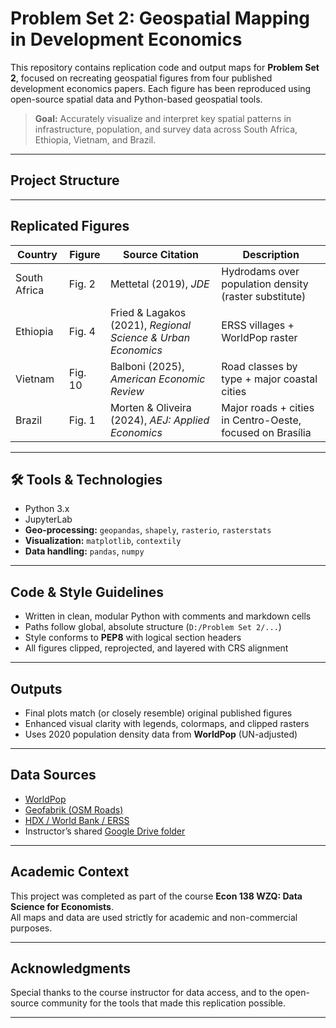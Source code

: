 # Problem Set 2: Geospatial Mapping in Development Economics

This repository contains replication code and output maps for **Problem Set 2**, focused on recreating geospatial figures from four published development economics papers. Each figure has been reproduced using open-source spatial data and Python-based geospatial tools.

> **Goal:** Accurately visualize and interpret key spatial patterns in infrastructure, population, and survey data across South Africa, Ethiopia, Vietnam, and Brazil.

---

## Project Structure


---

## Replicated Figures

| Country        | Figure | Source Citation                                                                 | Description                                                  |
|----------------|--------|----------------------------------------------------------------------------------|--------------------------------------------------------------|
| South Africa   | Fig. 2 | Mettetal (2019), *JDE*                                                           | Hydrodams over population density (raster substitute)        |
| Ethiopia       | Fig. 4 | Fried & Lagakos (2021), *Regional Science & Urban Economics*                     | ERSS villages + WorldPop raster                              |
| Vietnam        | Fig. 10| Balboni (2025), *American Economic Review*                                       | Road classes by type + major coastal cities                  |
| Brazil         | Fig. 1 | Morten & Oliveira (2024), *AEJ: Applied Economics*                               | Major roads + cities in Centro-Oeste, focused on Brasília    |

---

## 🛠 Tools & Technologies

- Python 3.x  
- JupyterLab  
- **Geo-processing:** `geopandas`, `shapely`, `rasterio`, `rasterstats`  
- **Visualization:** `matplotlib`, `contextily`  
- **Data handling:** `pandas`, `numpy`

---

## Code & Style Guidelines

- Written in clean, modular Python with comments and markdown cells
- Paths follow global, absolute structure (`D:/Problem Set 2/...`)
- Style conforms to **PEP8** with logical section headers
- All figures clipped, reprojected, and layered with CRS alignment

---

## Outputs

- Final plots match (or closely resemble) original published figures
- Enhanced visual clarity with legends, colormaps, and clipped rasters
- Uses 2020 population density data from **WorldPop** (UN-adjusted)

---

## Data Sources

- [WorldPop](https://www.worldpop.org/)
- [Geofabrik (OSM Roads)](https://download.geofabrik.de/)
- [HDX / World Bank / ERSS](https://data.humdata.org/)
- Instructor’s shared [Google Drive folder](https://drive.google.com/)

---

## Academic Context

This project was completed as part of the course **Econ 138 WZQ: Data Science for Economists**.  
All maps and data are used strictly for academic and non-commercial purposes.

---

## Acknowledgments

Special thanks to the course instructor for data access, and to the open-source community for the tools that made this replication possible.

---

